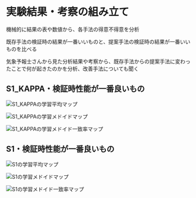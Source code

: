 # 実験結果・考察の組み立て

機械的に結果の表や数値から、各手法の得意不得意を分析

既存手法の検証時の結果が一番いいものと、提案手法の検証時の結果が一番いいものを比べる

気象予報士さんから見た分析結果や考察から、既存手法からの提案手法に変わったことで何が起きたのかを分析、改善手法についても聞く

## S1_KAPPA・検証時性能が一番良いもの

![S1_KAPPAの学習平均マップ](./results_v8_iter1000_128/results_v8_iter1000_batch128_seed59_cuda0/learning_result/s1k_som/s1k_som_node_avg_all.png)

![S1_KAPPAの学習メドイドマップ](./results_v8_iter1000_128/results_v8_iter1000_batch128_seed59_cuda0/learning_result/s1k_som/s1k_som_node_true_medoid_all.png)

![S1_KAPPAの学習メドイド一致率マップ](./results_v8_iter1000_128/results_v8_iter1000_batch128_seed59_cuda0/learning_result/s1k_som/s1k_nodewise_analysis_match.png)

## S1・検証時性能が一番良いもの

![S1の学習平均マップ](./results_v8_iter1000_128/results_v8_iter1000_batch128_seed77_cuda0/learning_result/s1_som/s1_som_node_avg_all.png)

![S1の学習メドイドマップ](./results_v8_iter1000_128/results_v8_iter1000_batch128_seed77_cuda0/learning_result/s1_som/s1_som_node_true_medoid_all.png)

![S1の学習メドイド一致率マップ](./results_v8_iter1000_128/results_v8_iter1000_batch128_seed77_cuda0/learning_result/s1_som/s1_nodewise_analysis_match.png)
